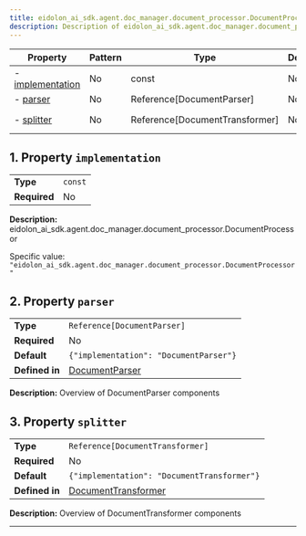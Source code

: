 ```yaml
---
title: eidolon_ai_sdk.agent.doc_manager.document_processor.DocumentProcessor
description: Description of eidolon_ai_sdk.agent.doc_manager.document_processor.DocumentProcessor component
---
```


| Property                             | Pattern | Type                           | Deprecated | Definition                                   | Title/Description                                                     |
| ------------------------------------ | ------- | ------------------------------ | ---------- | -------------------------------------------- | --------------------------------------------------------------------- |
| - [implementation](#implementation ) | No      | const                          | No         | -                                            | eidolon_ai_sdk.agent.doc_manager.document_processor.DocumentProcessor |
| - [parser](#parser )                 | No      | Reference[DocumentParser]      | No         | In [DocumentParser](/docs/components/documentparser/overview)      | Overview of DocumentParser components                                 |
| - [splitter](#splitter )             | No      | Reference[DocumentTransformer] | No         | In [DocumentTransformer](/docs/components/documenttransformer/overview) | Overview of DocumentTransformer components                            |

## <a name="implementation"></a>1. Property `implementation`

|              |         |
| ------------ | ------- |
| **Type**     | `const` |
| **Required** | No      |

**Description:** eidolon_ai_sdk.agent.doc_manager.document_processor.DocumentProcessor

Specific value: `"eidolon_ai_sdk.agent.doc_manager.document_processor.DocumentProcessor"`

## <a name="parser"></a>2. Property `parser`

|                |                                        |
| -------------- | -------------------------------------- |
| **Type**       | `Reference[DocumentParser]`            |
| **Required**   | No                                     |
| **Default**    | `{"implementation": "DocumentParser"}` |
| **Defined in** | [DocumentParser](/docs/components/documentparser/overview)   |

**Description:** Overview of DocumentParser components

## <a name="splitter"></a>3. Property `splitter`

|                |                                             |
| -------------- | ------------------------------------------- |
| **Type**       | `Reference[DocumentTransformer]`            |
| **Required**   | No                                          |
| **Default**    | `{"implementation": "DocumentTransformer"}` |
| **Defined in** | [DocumentTransformer](/docs/components/documenttransformer/overview)   |

**Description:** Overview of DocumentTransformer components

----------------------------------------------------------------------------------------------------------------------------

